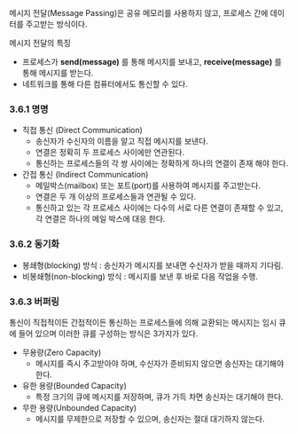 메시지 전달(Message Passing)은 공유 메모리를 사용하지 않고, 프로세스 간에 데이터를 주고받는 방식이다.

메시지 전달의 특징

- 프로세스가 **send(message)** 를 통해 메시지를 보내고, **receive(message)** 를 통해 메시지를 받는다.
- 네트워크를 통해 다른 컴퓨터에서도 통신할 수 있다.

### 3.6.1 명명

- 직접 통신 (Direct Communication)
    - 송신자가 수신자의 이름을 알고 직접 메시지를 보낸다.
    - 연결은 정확히 두 프로세스 사이에만 연관된다.
    - 통신하는 프로세스들의 각 쌍 사이에는 정확하게 하나의 연결이 존재 해야 한다.
- 간접 통신 (Indirect Communication)
    - 메일박스(mailbox) 또는 포트(port)를 사용하여 메시지를 주고받는다.
    - 연결은 두 개 이상의 프로세스들과 연관될 수 있다.
    - 통신하고 있는 각 프로세스 사이에는 다수의 서로 다른 연결이 존재할 수 있고, 각 연결은 하나의 메일 박스에 대응 한다.

### 3.6.2 동기화
- 봉쇄형(blocking) 방식 : 송신자가 메시지를 보내면 수신자가 받을 때까지 기다림.
- 비봉쇄형(non-blocking) 방식 : 메시지를 보낸 후 바로 다음 작업을 수행.

### 3.6.3 버퍼링
통신이 직접적이든 간접적이든 통신하는 프로세스들에 의해 교환되는 메시지는 임시 큐에 들어 있으며 이러한 큐를 구성하는 방식은 3가지가 있다.
- 무용량(Zero Capacity)
    - 메시지를 즉시 주고받아야 하며, 수신자가 준비되지 않으면 송신자는 대기해야 한다.
- 유한 용량(Bounded Capacity)
    - 특정 크기의 큐에 메시지를 저장하며, 큐가 가득 차면 송신자는 대기해야 한다.
- 무한 용량(Unbounded Capacity)
    - 메시지를 무제한으로 저장할 수 있으며, 송신자는 절대 대기하지 않는다.